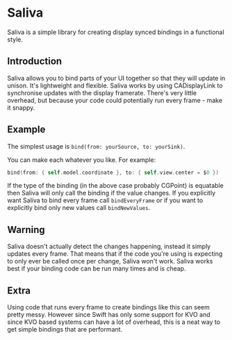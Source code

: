 # Saliva

Saliva is a simple library for creating display synced bindings in a functional style.


## Introduction

Saliva allows you to bind parts of your UI together so that they will update in unison. It's lightweight and flexible. Saliva works by using CADisplayLink to synchronise updates with the display framerate. There's very little overhead, but because your code could potentially run every frame - make it snappy.


## Example

The simplest usage is `bind(from: yourSource, to: yourSink)`. 

You can make each whatever you like. For example:

```Swift
bind(from: { self.model.coordinate }, to: { self.view.center = $0 })
```
If the type of the binding (in the above case probably CGPoint) is equatable then Saliva will only call the binding if the value changes. If you explicitly want Saliva to bind every frame call `bindEveryFrame` or if you want to explicitly bind only new values call `bindNewValues`.


## Warning

Saliva doesn't actually detect the changes happening, instead it simply updates every frame. That means that if the code you're using is expecting to only ever be called once per change, Saliva won't work. Saliva works best if your binding code can be run many times and is cheap.


## Extra

Using code that runs every frame to create bindings like this can seem pretty messy. However since Swift has only some support for KVO and since KVO based systems can have a lot of overhead, this is a neat way to get simple bindings that are performant.


